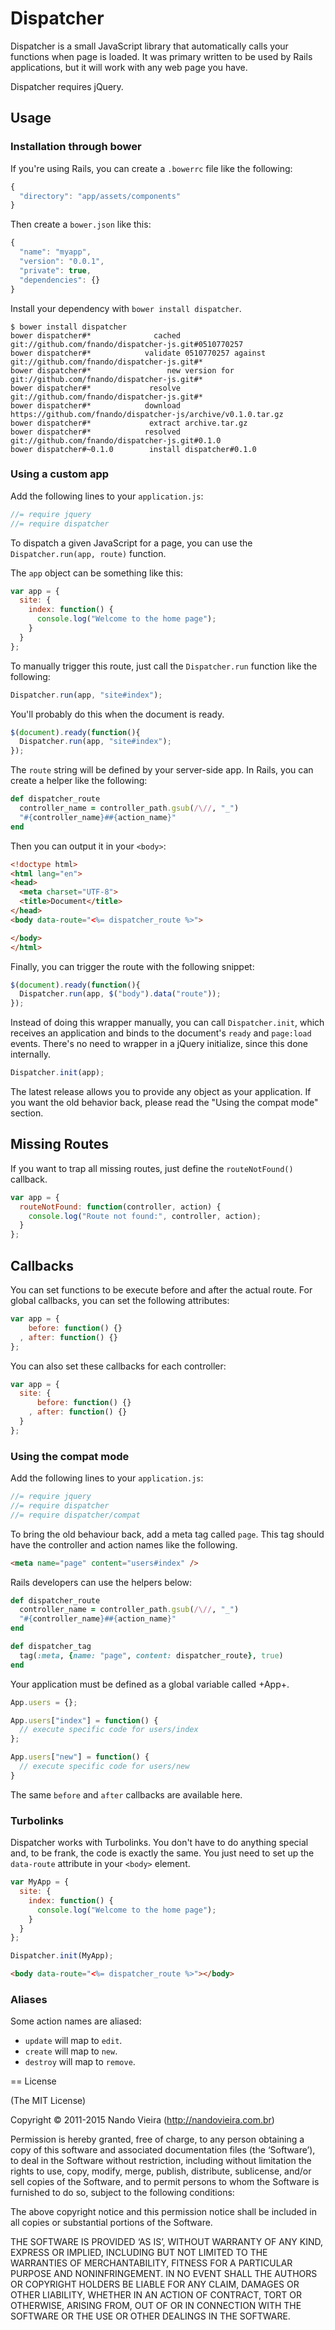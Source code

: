# Dispatcher

Dispatcher is a small JavaScript library that automatically calls your functions when page is loaded. It was primary written to be used by Rails applications, but it will work with any web page you have.

Dispatcher requires jQuery.

## Usage

### Installation through bower

If you're using Rails, you can create a `.bowerrc` file like the following:

```javascript
{
  "directory": "app/assets/components"
}
```

Then create a `bower.json` like this:

```javascript
{
  "name": "myapp",
  "version": "0.0.1",
  "private": true,
  "dependencies": {}
}
```

Install your dependency with `bower install dispatcher`.

```text
$ bower install dispatcher
bower dispatcher#*              cached git://github.com/fnando/dispatcher-js.git#0510770257
bower dispatcher#*            validate 0510770257 against git://github.com/fnando/dispatcher-js.git#*
bower dispatcher#*                 new version for git://github.com/fnando/dispatcher-js.git#*
bower dispatcher#*             resolve git://github.com/fnando/dispatcher-js.git#*
bower dispatcher#*            download https://github.com/fnando/dispatcher-js/archive/v0.1.0.tar.gz
bower dispatcher#*             extract archive.tar.gz
bower dispatcher#*            resolved git://github.com/fnando/dispatcher-js.git#0.1.0
bower dispatcher#~0.1.0        install dispatcher#0.1.0
```

### Using a custom app

Add the following lines to your `application.js`:

```javascript
//= require jquery
//= require dispatcher
```

To dispatch a given JavaScript for a page, you can use the `Dispatcher.run(app, route)` function.

The `app` object can be something like this:

```javascript
var app = {
  site: {
    index: function() {
      console.log("Welcome to the home page");
    }
  }
};
```

To manually trigger this route, just call the `Dispatcher.run` function like the following:

```javascript
Dispatcher.run(app, "site#index");
```

You'll probably do this when the document is ready.

```javascript
$(document).ready(function(){
  Dispatcher.run(app, "site#index");
});
```

The `route` string will be defined by your server-side app. In Rails, you can create a helper like the following:

```ruby
def dispatcher_route
  controller_name = controller_path.gsub(/\//, "_")
  "#{controller_name}##{action_name}"
end
```

Then you can output it in your `<body>`:

```html
<!doctype html>
<html lang="en">
<head>
  <meta charset="UTF-8">
  <title>Document</title>
</head>
<body data-route="<%= dispatcher_route %>">

</body>
</html>
```

Finally, you can trigger the route with the following snippet:

```javascript
$(document).ready(function(){
  Dispatcher.run(app, $("body").data("route"));
});
```

Instead of doing this wrapper manually, you can call `Dispatcher.init`, which receives an application and binds to the document's `ready` and `page:load` events. There's no need to wrapper in a jQuery initialize, since this done internally.

```javascript
Dispatcher.init(app);
```

The latest release allows you to provide any object as your application. If you want the old behavior back, please read the "Using the compat mode" section.

## Missing Routes

If you want to trap all missing routes, just define the `routeNotFound()` callback.

```javascript
var app = {
  routeNotFound: function(controller, action) {
    console.log("Route not found:", controller, action);
  }
};
```

## Callbacks

You can set functions to be execute before and after the actual route. For global callbacks, you can set the following attributes:

```javascript
var app = {
    before: function() {}
  , after: function() {}
};
```

You can also set these callbacks for each controller:

```javascript
var app = {
  site: {
      before: function() {}
    , after: function() {}
  }
};
```

### Using the compat mode

Add the following lines to your `application.js`:

```javascript
//= require jquery
//= require dispatcher
//= require dispatcher/compat
```

To bring the old behaviour back, add a meta tag called `page`. This tag should have the controller and action names like the following.

```html
<meta name="page" content="users#index" />
```

Rails developers can use the helpers below:

```ruby
def dispatcher_route
  controller_name = controller_path.gsub(/\//, "_")
  "#{controller_name}##{action_name}"
end

def dispatcher_tag
  tag(:meta, {name: "page", content: dispatcher_route}, true)
end
```

Your application must be defined as a global variable called +App+.

```javascript
App.users = {};

App.users["index"] = function() {
  // execute specific code for users/index
};

App.users["new"] = function() {
  // execute specific code for users/new
}
```

The same `before` and `after` callbacks are available here.

### Turbolinks

Dispatcher works with Turbolinks. You don't have to do anything special and, to be frank, the code is exactly the same. You just need to set up the `data-route` attribute in your `<body>` element.

```javascript
var MyApp = {
  site: {
    index: function() {
      console.log("Welcome to the home page");
    }
  }
};

Dispatcher.init(MyApp);
```

```html
<body data-route="<%= dispatcher_route %>"></body>
```

### Aliases

Some action names are aliased:

- `update` will map to `edit`.
- `create` will map to `new`.
- `destroy` will map to `remove`.

== License

(The MIT License)

Copyright © 2011-2015 Nando Vieira (http://nandovieira.com.br)

Permission is hereby granted, free of charge, to any person obtaining a copy of this software and associated documentation files (the ‘Software’), to deal in the Software without restriction, including without limitation the rights to use, copy, modify, merge, publish, distribute, sublicense, and/or sell copies of the Software, and to permit persons to whom the Software is furnished to do so, subject to the following conditions:

The above copyright notice and this permission notice shall be included in all copies or substantial portions of the Software.

THE SOFTWARE IS PROVIDED ‘AS IS’, WITHOUT WARRANTY OF ANY KIND, EXPRESS OR IMPLIED, INCLUDING BUT NOT LIMITED TO THE WARRANTIES OF MERCHANTABILITY, FITNESS FOR A PARTICULAR PURPOSE AND NONINFRINGEMENT. IN NO EVENT SHALL THE AUTHORS OR COPYRIGHT HOLDERS BE LIABLE FOR ANY CLAIM, DAMAGES OR OTHER LIABILITY, WHETHER IN AN ACTION OF CONTRACT, TORT OR OTHERWISE, ARISING FROM, OUT OF OR IN CONNECTION WITH THE SOFTWARE OR THE USE OR OTHER DEALINGS IN THE SOFTWARE.
